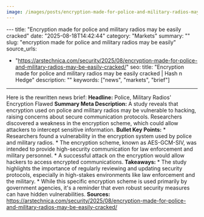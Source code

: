 ```yaml
---
image: /images/posts/encryption-made-for-police-and-military-radios-may-be-easily.png
---
```


﻿---
title: "Encryption made for police and military radios may be easily cracked"
date: "2025-08-18T14:42:44"
category: "Markets"
summary: ""
slug: "encryption made for police and military radios may be easily"
source_urls:
  - "https://arstechnica.com/security/2025/08/encryption-made-for-police-and-military-radios-may-be-easily-cracked/"
seo:
  title: "Encryption made for police and military radios may be easily cracked | Hash n Hedge"
  description: ""
  keywords: ["news", "markets", "brief"]
---
Here is the rewritten news brief:  **Headline:** Police, Military Radios' Encryption Flawed  **Summary Meta Description:** A study reveals that encryption used on police and military radios may be vulnerable to hacking, raising concerns about secure communication protocols. Researchers discovered a weakness in the encryption scheme, which could allow attackers to intercept sensitive information.  **Bullet Key Points:**  * Researchers found a vulnerability in the encryption system used by police and military radios. * The encryption scheme, known as AES-GCM-SIV, was intended to provide high-security communication for law enforcement and military personnel. * A successful attack on the encryption would allow hackers to access encrypted communications.  **Takeaways:**  * The study highlights the importance of regularly reviewing and updating security protocols, especially in high-stakes environments like law enforcement and the military. * While this specific encryption scheme is used primarily by government agencies, it's a reminder that even robust security measures can have hidden vulnerabilities.  **Sources:**  https://arstechnica.com/security/2025/08/encryption-made-for-police-and-military-radios-may-be-easily-cracked/